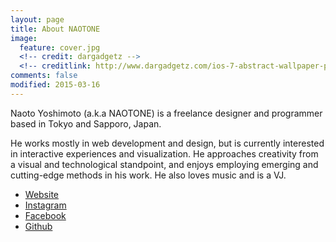 ```yaml
---
layout: page
title: About NAOTONE
image:
  feature: cover.jpg
  <!-- credit: dargadgetz -->
  <!-- creditlink: http://www.dargadgetz.com/ios-7-abstract-wallpaper-pack-for-iphone-5-and-ipod-touch-retina/ -->
comments: false
modified: 2015-03-16
---
```


Naoto Yoshimoto (a.k.a NAOTONE) is a freelance designer and programmer based in Tokyo and Sapporo, Japan.

He works mostly in web development and design, but is currently interested in interactive experiences and visualization.
He approaches creativity from a visual and technological standpoint, and enjoys employing emerging and cutting-edge methods in his work.
He also loves music and is a VJ.

- [Website](http://naotone.com/)
- [Instagram](https://instagram.com/naotone/)
- [Facebook](https://facebook.com/naotone/)
- [Github](https://github.com/naotone/)
